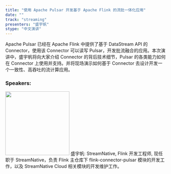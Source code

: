```yaml
---
title: "使用 Apache Pulsar 开发基于 Apache Flink 的流批一体化应用"
date: "" 
track: "streaming"
presenters: "盛宇帆"
stype: "中文演讲"
---
```

Apache Pulsar 已经在 Apache Flink 中提供了基于 DataStream API 的 Connector，使用该 Connector 可以读写 Pulsar，开发批流融合的应用。本次演讲中，盛宇帆将向大家介绍 Connector 的背后技术细节，Pulsar 的各类能力如何在 Connector 上使用并支持。并将现场演示如何基于 Connector 去设计开发一个一致性、高吞吐的流计算应用。
 ### Speakers: 
 <img src="images/speaker/1253.png" width="200" />
 盛宇帆: StreamNative, Flink 开发工程师, 现任职于 StreamNative，负责 Flink 主仓库下 flink-connector-pulsar 模块的开发工作，以及 StreamNative Cloud 相关模块的开发维护工作。
 
